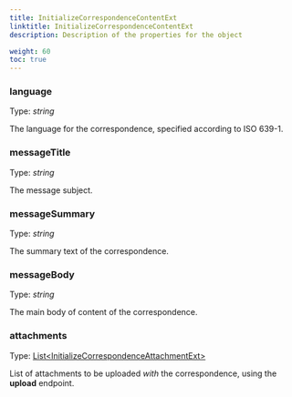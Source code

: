 ```yaml
---
title: InitializeCorrespondenceContentExt
linktitle: InitializeCorrespondenceContentExt
description: Description of the properties for the object

weight: 60
toc: true
---
```


### language
Type: _string_

The language for the correspondence, specified according to ISO 639-1.

### messageTitle
Type: _string_

The message subject.

### messageSummary
Type: _string_

The summary text of the correspondence.

### messageBody
Type: _string_

The main body of content of the correspondence.

### attachments
Type: [List\<InitializeCorrespondenceAttachmentExt>]() 

List of attachments to be uploaded _with_ the correspondence, using the __upload__ endpoint.